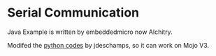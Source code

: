 # Serial Communication
Java Example is written by embeddedmicro now Alchitry.

Modifed the [python codes](https://github.com/jdeschamps/MicroFPGA/tree/master/MicroFPGA-Py) by jdeschamps, so it can work on Mojo V3.
